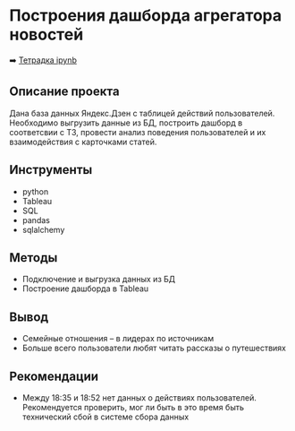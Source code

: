 # Построения дашборда агрегатора новостей

➡️ [Тетрадка ipynb](https://github.com/mechfil/Portfolio/blob/main/Yandex%20Zen%20dashboard/News%20aggregator%20dashboard.ipynb)

## Описание проекта

Дана база данных Яндекс.Дзен с таблицей действий пользователей. Необходимо выгрузить данные из БД, построить дашборд в соответсвии с ТЗ, провести анализ поведения пользователей и их взаимодействия с карточками статей.


## Инструменты

- python
- Tableau
- SQL
- pandas
- sqlalchemy

## Методы
- Подключение и выгрузка данных из БД
- Построение дашборда в Tableau


## Вывод
- Семейные отношения – в лидерах по источникам
- Больше всего пользователи любят читать рассказы о путешествиях

## Рекомендации
- Между 18:35 и 18:52 нет данных о действиях пользователей. Рекомендуется проверить, мог ли быть в это время быть технический сбой в системе сбора данных

